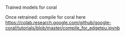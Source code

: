 Trained models for coral


Once retrained: compile for coral here https://colab.research.google.com/github/google-coral/tutorials/blob/master/compile_for_edgetpu.ipynb
